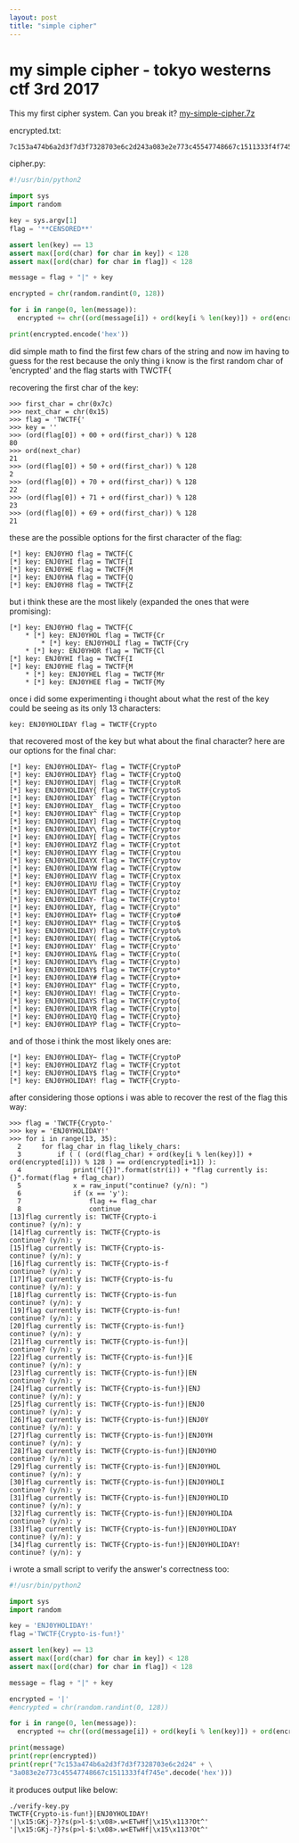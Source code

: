 ```yaml
---
layout: post
title: "simple cipher"
---
```


# my simple cipher - tokyo westerns ctf 3rd 2017

This my first cipher system. Can you break it?
[my-simple-cipher.7z](https://twctf2017.azureedge.net/attachments/my-simple-cipher.7z-bb72c6605237320dfaf8eb3459e8806d27ceb73f118224ec3acbf5f77aa836d1)

encrypted.txt:
```
7c153a474b6a2d3f7d3f7328703e6c2d243a083e2e773c45547748667c1511333f4f745e
```

cipher.py:
```python
#!/usr/bin/python2                     

import sys                             
import random                          

key = sys.argv[1]                      
flag = '**CENSORED**'                  

assert len(key) == 13                  
assert max([ord(char) for char in key]) < 128                                  
assert max([ord(char) for char in flag]) < 128                                 

message = flag + "|" + key             

encrypted = chr(random.randint(0, 128))                                        

for i in range(0, len(message)):       
  encrypted += chr((ord(message[i]) + ord(key[i % len(key)]) + ord(encrypted[i])) % 128)                                                                       

print(encrypted.encode('hex'))
```

did simple math to find the first few chars of the string and now im having to guess for the rest because the only thing i know is the first random char of 'encrypted' and the flag starts with TWCTF{

recovering the first char of the key:

```
>>> first_char = chr(0x7c)
>>> next_char = chr(0x15)
>>> flag = 'TWCTF{'
>>> key = ''
>>> (ord(flag[0]) + 00 + ord(first_char)) % 128
80
>>> ord(next_char)
21
>>> (ord(flag[0]) + 50 + ord(first_char)) % 128
2
>>> (ord(flag[0]) + 70 + ord(first_char)) % 128
22
>>> (ord(flag[0]) + 71 + ord(first_char)) % 128
23
>>> (ord(flag[0]) + 69 + ord(first_char)) % 128
21
```

these are the possible options for the first character of the flag:

```
[*] key: ENJ0YHO flag = TWCTF{C
[*] key: ENJ0YHI flag = TWCTF{I
[*] key: ENJ0YHE flag = TWCTF{M
[*] key: ENJ0YHA flag = TWCTF{Q
[*] key: ENJ0YH8 flag = TWCTF{Z
```

but i think these are the most likely (expanded the ones that were promising):

```
[*] key: ENJ0YHO flag = TWCTF{C
    * [*] key: ENJ0YHOL flag = TWCTF{Cr
        * [*] key: ENJ0YHOLI flag = TWCTF{Cry
    * [*] key: ENJ0YHOR flag = TWCTF{Cl
[*] key: ENJ0YHI flag = TWCTF{I
[*] key: ENJ0YHE flag = TWCTF{M
    * [*] key: ENJ0YHEL flag = TWCTF{Mr
    * [*] key: ENJ0YHEE flag = TWCTF{My
```

once i did some experimenting i thought about what the rest of the key could be seeing as its only 13 characters:

```
key: ENJ0YHOLIDAY flag = TWCTF{Crypto
```

that recovered most of the key but what about the final character? here are our options for the final char:

```
[*] key: ENJ0YHOLIDAY~ flag = TWCTF{CryptoP
[*] key: ENJ0YHOLIDAY} flag = TWCTF{CryptoQ
[*] key: ENJ0YHOLIDAY| flag = TWCTF{CryptoR
[*] key: ENJ0YHOLIDAY{ flag = TWCTF{CryptoS
[*] key: ENJ0YHOLIDAY` flag = TWCTF{Crypton
[*] key: ENJ0YHOLIDAY_ flag = TWCTF{Cryptoo
[*] key: ENJ0YHOLIDAY^ flag = TWCTF{Cryptop
[*] key: ENJ0YHOLIDAY] flag = TWCTF{Cryptoq
[*] key: ENJ0YHOLIDAY\ flag = TWCTF{Cryptor
[*] key: ENJ0YHOLIDAY[ flag = TWCTF{Cryptos
[*] key: ENJ0YHOLIDAYZ flag = TWCTF{Cryptot
[*] key: ENJ0YHOLIDAYY flag = TWCTF{Cryptou
[*] key: ENJ0YHOLIDAYX flag = TWCTF{Cryptov
[*] key: ENJ0YHOLIDAYW flag = TWCTF{Cryptow
[*] key: ENJ0YHOLIDAYV flag = TWCTF{Cryptox
[*] key: ENJ0YHOLIDAYU flag = TWCTF{Cryptoy
[*] key: ENJ0YHOLIDAYT flag = TWCTF{Cryptoz
[*] key: ENJ0YHOLIDAY- flag = TWCTF{Crypto!
[*] key: ENJ0YHOLIDAY, flag = TWCTF{Crypto"
[*] key: ENJ0YHOLIDAY+ flag = TWCTF{Crypto#
[*] key: ENJ0YHOLIDAY* flag = TWCTF{Crypto$
[*] key: ENJ0YHOLIDAY) flag = TWCTF{Crypto%
[*] key: ENJ0YHOLIDAY( flag = TWCTF{Crypto&
[*] key: ENJ0YHOLIDAY' flag = TWCTF{Crypto'
[*] key: ENJ0YHOLIDAY& flag = TWCTF{Crypto(
[*] key: ENJ0YHOLIDAY% flag = TWCTF{Crypto)
[*] key: ENJ0YHOLIDAY$ flag = TWCTF{Crypto*
[*] key: ENJ0YHOLIDAY# flag = TWCTF{Crypto+
[*] key: ENJ0YHOLIDAY" flag = TWCTF{Crypto,
[*] key: ENJ0YHOLIDAY! flag = TWCTF{Crypto-
[*] key: ENJ0YHOLIDAYS flag = TWCTF{Crypto{
[*] key: ENJ0YHOLIDAYR flag = TWCTF{Crypto|
[*] key: ENJ0YHOLIDAYQ flag = TWCTF{Crypto}
[*] key: ENJ0YHOLIDAYP flag = TWCTF{Crypto~
```

and of those i think the most likely ones are:

```
[*] key: ENJ0YHOLIDAY~ flag = TWCTF{CryptoP
[*] key: ENJ0YHOLIDAYZ flag = TWCTF{Cryptot
[*] key: ENJ0YHOLIDAY$ flag = TWCTF{Crypto*
[*] key: ENJ0YHOLIDAY! flag = TWCTF{Crypto-
```

after considering those options i was able to recover the rest of the flag this way:

```
>>> flag = 'TWCTF{Crypto-'
>>> key = 'ENJ0YHOLIDAY!'
>>> for i in range(13, 35):
  2     for flag_char in flag_likely_chars:
  3         if ( ( (ord(flag_char) + ord(key[i % len(key)]) + ord(encrypted[i])) % 128 ) == ord(encrypted[i+1]) ):
  4             print("[{}]".format(str(i)) + "flag currently is: {}".format(flag + flag_char))
  5             x = raw_input("continue? (y/n): ")
  6             if (x == 'y'):
  7                 flag += flag_char
  8                 continue
[13]flag currently is: TWCTF{Crypto-i
continue? (y/n): y
[14]flag currently is: TWCTF{Crypto-is
continue? (y/n): y
[15]flag currently is: TWCTF{Crypto-is-
continue? (y/n): y
[16]flag currently is: TWCTF{Crypto-is-f
continue? (y/n): y
[17]flag currently is: TWCTF{Crypto-is-fu
continue? (y/n): y
[18]flag currently is: TWCTF{Crypto-is-fun
continue? (y/n): y
[19]flag currently is: TWCTF{Crypto-is-fun!
continue? (y/n): y
[20]flag currently is: TWCTF{Crypto-is-fun!}
continue? (y/n): y
[21]flag currently is: TWCTF{Crypto-is-fun!}|
continue? (y/n): y
[22]flag currently is: TWCTF{Crypto-is-fun!}|E
continue? (y/n): y
[23]flag currently is: TWCTF{Crypto-is-fun!}|EN
continue? (y/n): y
[24]flag currently is: TWCTF{Crypto-is-fun!}|ENJ
continue? (y/n): y
[25]flag currently is: TWCTF{Crypto-is-fun!}|ENJ0
continue? (y/n): y
[26]flag currently is: TWCTF{Crypto-is-fun!}|ENJ0Y
continue? (y/n): y
[27]flag currently is: TWCTF{Crypto-is-fun!}|ENJ0YH
continue? (y/n): y
[28]flag currently is: TWCTF{Crypto-is-fun!}|ENJ0YHO
continue? (y/n): y
[29]flag currently is: TWCTF{Crypto-is-fun!}|ENJ0YHOL
continue? (y/n): y
[30]flag currently is: TWCTF{Crypto-is-fun!}|ENJ0YHOLI
continue? (y/n): y
[31]flag currently is: TWCTF{Crypto-is-fun!}|ENJ0YHOLID
continue? (y/n): y
[32]flag currently is: TWCTF{Crypto-is-fun!}|ENJ0YHOLIDA
continue? (y/n): y
[33]flag currently is: TWCTF{Crypto-is-fun!}|ENJ0YHOLIDAY
continue? (y/n): y
[34]flag currently is: TWCTF{Crypto-is-fun!}|ENJ0YHOLIDAY!
continue? (y/n): y
```

i wrote a small script to verify the answer's correctness too:

```python 
#!/usr/bin/python2

import sys
import random

key = 'ENJ0YHOLIDAY!'
flag ='TWCTF{Crypto-is-fun!}'

assert len(key) == 13
assert max([ord(char) for char in key]) < 128
assert max([ord(char) for char in flag]) < 128

message = flag + "|" + key

encrypted = '|'
#encrypted = chr(random.randint(0, 128))

for i in range(0, len(message)):
  encrypted += chr((ord(message[i]) + ord(key[i % len(key)]) + ord(encrypted[i])) % 128)

print(message)
print(repr(encrypted))
print(repr("7c153a474b6a2d3f7d3f7328703e6c2d24" + \
"3a083e2e773c45547748667c1511333f4f745e".decode('hex')))
```

it produces output like below:

```
./verify-key.py  
TWCTF{Crypto-is-fun!}|ENJ0YHOLIDAY!
'|\x15:GKj-?}?s(p>l-$:\x08>.w<ETwHf|\x15\x113?Ot^'
'|\x15:GKj-?}?s(p>l-$:\x08>.w<ETwHf|\x15\x113?Ot^'
```
